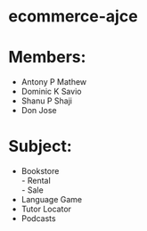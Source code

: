 # ecommerce-ajce
# Members:
  - Antony P Mathew  
  - Dominic K Savio  
  - Shanu P Shaji  
  - Don Jose  
# Subject: 
  - Bookstore  
         -  Rental  
         -  Sale  
  - Language Game  
  - Tutor Locator  
  - Podcasts  
  
